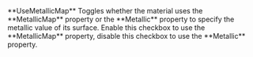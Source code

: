 <tr>
<td>**UseMetallicMap**</td>
<td>Toggles whether the material uses the **MetallicMap** property or the **Metallic** property to specify the metallic value of its surface. Enable this checkbox to use the **MetallicMap** property, disable this checkbox to use the **Metallic** property.</td>
</tr>
